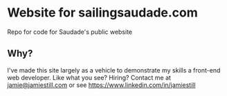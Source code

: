 # Website for sailingsaudade.com

Repo for code for Saudade's public website

## Why?

I've made this site largely as a vehicle to demonstrate my skills a front-end web developer. Like what you see? Hiring? Contact me at jamie@jamiestill.com or see https://www.linkedin.com/in/jamiestill

